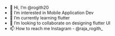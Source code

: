 - 👋 Hi, I’m @rogith20 
- 👀 I’m interested in Mobile Application Dev
- 🌱 I’m currently learning flutter 
- 💞️ I’m looking to collaborate on designing flutter UI
- 📫 How to reach me Instagram - @raja_rogith_

<!---
rogith20/rogith20 is a ✨ special ✨ repository because its `README.md` (this file) appears on your GitHub profile.
You can click the Preview link to take a look at your changes.
--->
